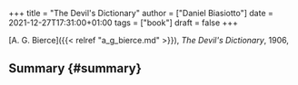 +++
title = "The Devil's Dictionary"
author = ["Daniel Biasiotto"]
date = 2021-12-27T17:31:00+01:00
tags = ["book"]
draft = false
+++

[A. G. Bierce]({{< relref "a_g_bierce.md" >}}), _The Devil's Dictionary_, 1906,


## Summary {#summary}